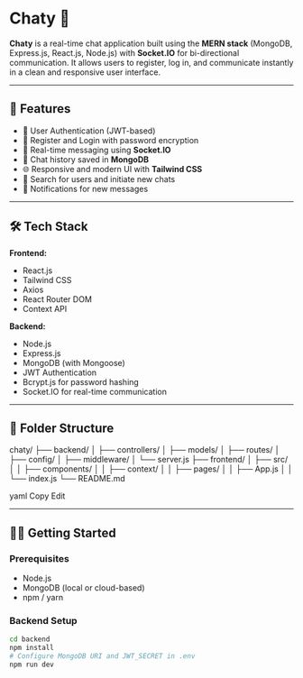 # Chaty 💬

**Chaty** is a real-time chat application built using the **MERN stack** (MongoDB, Express.js, React.js, Node.js) with **Socket.IO** for bi-directional communication. It allows users to register, log in, and communicate instantly in a clean and responsive user interface.

---

## 🚀 Features

- 🔐 User Authentication (JWT-based)
- 👤 Register and Login with password encryption
- 💬 Real-time messaging using **Socket.IO**
- 📜 Chat history saved in **MongoDB**
- 🌐 Responsive and modern UI with **Tailwind CSS**
- 🔎 Search for users and initiate new chats
- 📲 Notifications for new messages

---

## 🛠️ Tech Stack

**Frontend:**
- React.js
- Tailwind CSS
- Axios
- React Router DOM
- Context API

**Backend:**
- Node.js
- Express.js
- MongoDB (with Mongoose)
- JWT Authentication
- Bcrypt.js for password hashing
- Socket.IO for real-time communication

---

## 📂 Folder Structure

chaty/
├── backend/
│ ├── controllers/
│ ├── models/
│ ├── routes/
│ ├── config/
│ ├── middleware/
│ └── server.js
├── frontend/
│ ├── src/
│ │ ├── components/
│ │ ├── context/
│ │ ├── pages/
│ │ ├── App.js
│ │ └── index.js
└── README.md

yaml
Copy
Edit

---

## 🧑‍💻 Getting Started

### Prerequisites

- Node.js
- MongoDB (local or cloud-based)
- npm / yarn

### Backend Setup

```bash
cd backend
npm install
# Configure MongoDB URI and JWT_SECRET in .env
npm run dev
